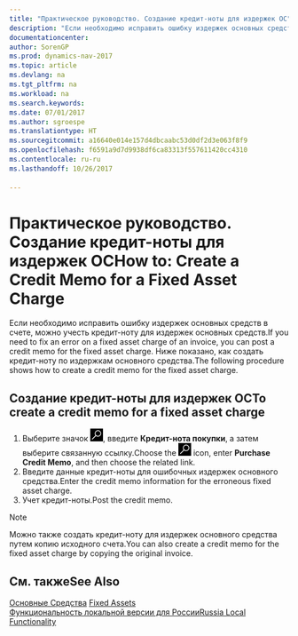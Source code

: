 ```yaml
---
title: "Практическое руководство. Создание кредит-ноты для издержек ОС"
description: "Если необходимо исправить ошибку издержек основных средств в счете, можно учесть кредит-ноту для издержек основных средств."
documentationcenter: 
author: SorenGP
ms.prod: dynamics-nav-2017
ms.topic: article
ms.devlang: na
ms.tgt_pltfrm: na
ms.workload: na
ms.search.keywords: 
ms.date: 07/01/2017
ms.author: sgroespe
ms.translationtype: HT
ms.sourcegitcommit: a16640e014e157d4dbcaabc53d0df2d3e063f8f9
ms.openlocfilehash: f6591a9d7d9938df6ca83313f557611420cc4310
ms.contentlocale: ru-ru
ms.lasthandoff: 10/26/2017

---
```

# <a name="how-to-create-a-credit-memo-for-a-fixed-asset-charge"></a><span data-ttu-id="8f40d-103">Практическое руководство. Создание кредит-ноты для издержек ОС</span><span class="sxs-lookup"><span data-stu-id="8f40d-103">How to: Create a Credit Memo for a Fixed Asset Charge</span></span>
<span data-ttu-id="8f40d-104">Если необходимо исправить ошибку издержек основных средств в счете, можно учесть кредит-ноту для издержек основных средств.</span><span class="sxs-lookup"><span data-stu-id="8f40d-104">If you need to fix an error on a fixed asset charge of an invoice, you can post a credit memo for the fixed asset charge.</span></span> <span data-ttu-id="8f40d-105">Ниже показано, как создать кредит-ноту по издержкам основного средства.</span><span class="sxs-lookup"><span data-stu-id="8f40d-105">The following procedure shows how to create a credit memo for the fixed asset charge.</span></span>  

## <a name="to-create-a-credit-memo-for-a-fixed-asset-charge"></a><span data-ttu-id="8f40d-106">Создание кредит-ноты для издержек ОС</span><span class="sxs-lookup"><span data-stu-id="8f40d-106">To create a credit memo for a fixed asset charge</span></span>  

1.  <span data-ttu-id="8f40d-107">Выберите значок ![Поиск страницы или отчета](../../media/ui-search/search_small.png "Значок поиска страницы или отчета"), введите **Кредит-нота покупки**, а затем выберите связанную ссылку.</span><span class="sxs-lookup"><span data-stu-id="8f40d-107">Choose the ![Search for Page or Report](../../media/ui-search/search_small.png "Search for Page or Report icon") icon, enter **Purchase Credit Memo**, and then choose the related link.</span></span>  
2.  <span data-ttu-id="8f40d-108">Введите данные кредит-ноты для ошибочных издержек основного средства.</span><span class="sxs-lookup"><span data-stu-id="8f40d-108">Enter the credit memo information for the erroneous fixed asset charge.</span></span>  
3.  <span data-ttu-id="8f40d-109">Учет кредит-ноты.</span><span class="sxs-lookup"><span data-stu-id="8f40d-109">Post the credit memo.</span></span>  

> [!NOTE]  
>  <span data-ttu-id="8f40d-110">Можно также создать кредит-ноту для издержек основного средства путем копию исходного счета.</span><span class="sxs-lookup"><span data-stu-id="8f40d-110">You can also create a credit memo for the fixed asset charge by copying the original invoice.</span></span>  

## <a name="see-also"></a><span data-ttu-id="8f40d-111">См. также</span><span class="sxs-lookup"><span data-stu-id="8f40d-111">See Also</span></span>  
<span data-ttu-id="8f40d-112">[Основные Средства](../../fa-manage.md)  </span><span class="sxs-lookup"><span data-stu-id="8f40d-112">[Fixed Assets](../../fa-manage.md)  </span></span>  
[<span data-ttu-id="8f40d-113">Функциональность локальной версии для России</span><span class="sxs-lookup"><span data-stu-id="8f40d-113">Russia Local Functionality</span></span>](russia-local-functionality.md)

